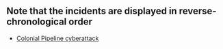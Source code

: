 ## Note that the incidents are displayed in reverse-chronological order
- [Colonial Pipeline cyberattack](/src/cpc/README.md)